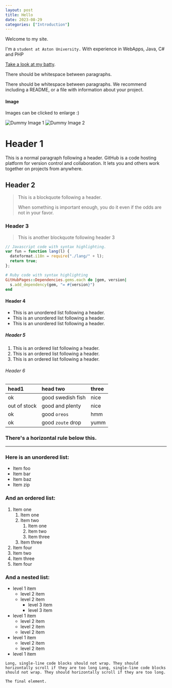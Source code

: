 ```yaml
---
layout: post
title: Hello
date: 2023-08-29
categories: ["Introduction"]
---
```


Welcome to my site.

I'm a `student at Aston University.` With experience in WebApps, Java, C# and PHP

[Take a look at my batty](./another-page.html).

There should be whitespace between paragraphs.

There should be whitespace between paragraphs. We recommend including a README, or a file with information about your project.

#### Image

Images can be clicked to enlarge :)

![Dummy Image 1](https://picsum.photos/1366/768)
![Dummy Image 2](https://picsum.photos/1200/400)

# Header 1

This is a normal paragraph following a header. GitHub is a code hosting platform for version control and collaboration. It lets you and others work together on projects from anywhere.

## Header 2

> This is a blockquote following a header.
>
> When something is important enough, you do it even if the odds are not in your favor.

### Header 3

> This is another blockquote following header 3

```js
// Javascript code with syntax highlighting.
var fun = function lang(l) {
  dateformat.i18n = require("./lang/" + l);
  return true;
};
```

```ruby
# Ruby code with syntax highlighting
GitHubPages::Dependencies.gems.each do |gem, version|
  s.add_dependency(gem, "= #{version}")
end
```

#### Header 4

- This is an unordered list following a header.
- This is an unordered list following a header.
- This is an unordered list following a header.

##### Header 5

1.  This is an ordered list following a header.
2.  This is an ordered list following a header.
3.  This is an ordered list following a header.

###### Header 6

| head1        | head two          | three |
| :----------- | :---------------- | :---- |
| ok           | good swedish fish | nice  |
| out of stock | good and plenty   | nice  |
| ok           | good `oreos`      | hmm   |
| ok           | good `zoute` drop | yumm  |

### There's a horizontal rule below this.

---

### Here is an unordered list:

- Item foo
- Item bar
- Item baz
- Item zip

### And an ordered list:

1.  Item one
    1.  Item one
    1.  Item two
        1.  Item one
        1.  Item two
        1.  Item three
    1.  Item three
1.  Item four
1.  Item two
1.  Item three
1.  Item four

### And a nested list:

- level 1 item
  - level 2 item
  - level 2 item
    - level 3 item
    - level 3 item
- level 1 item
  - level 2 item
  - level 2 item
  - level 2 item
- level 1 item
  - level 2 item
  - level 2 item
- level 1 item

```
Long, single-line code blocks should not wrap. They should horizontally scroll if they are too long Long, single-line code blocks should not wrap. They should horizontally scroll if they are too long.
```

```
The final element.
```
